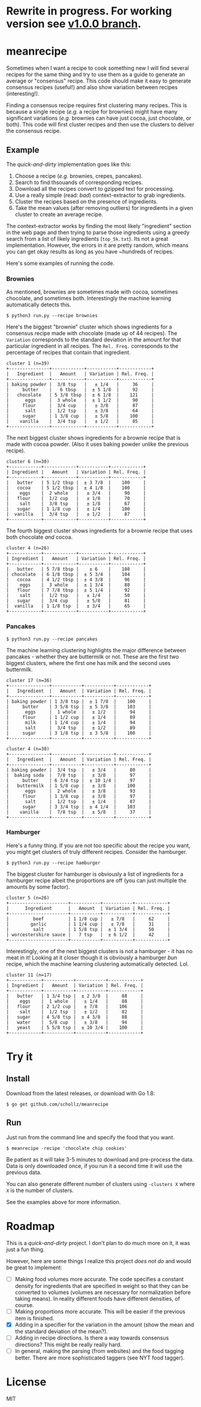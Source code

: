 # Rewrite in progress. For working version see [v1.0.0 branch](https://github.com/schollz/meanrecipe/tree/e2b3847a7446d3b32231707bdc7e9a093d3ab3f0).

# meanrecipe

Sometimes when I want a recipe to cook something new I will find several recipes for the same thing and try to use them as a guide to generate an average or "consensus" recipe. This code should make it easy to generate consensus recipes (useful!) and also show variation between recipes (interesting!).

Finding a consensus recipe requires first clustering many recipes. This is because a single recipe (*e.g.* a recipe for brownies) might have many significant variations (*e.g.* brownies can have just cocoa, just chocolate, or both). This code will first cluster recipes and then use the clusters to deliver the consensus recipe.

## Example

The *quick-and-dirty* implementation goes like this:

1. Choose a recipe (*e.g.* brownies, crepes, pancakes).
2. Search to find thsouands of corresponding recipes.
3. Download all the recipes convert to gzipped text for processing.
4. Use a really simple (read: *bad*) context-extractor to grab ingredients.
5. Cluster the recipes based on the presence of ingredients.
6. Take the mean values (after removing outliers) for ingredients in a given cluster to create an average recipe.

The context-extractor works by finding the most likely "ingredient" section in the web page and then trying to parse those ingredients using a greedy search from a list of likely ingredients (`top_5k.txt`). Its not a great implementation. However, the errors in it are pretty random, which means you can get okay results as long as you have ~hundreds of recipes. 

Here's some examples of running the code.

### Brownies

As mentioned, brownies are sometimes made with cocoa, sometimes chocolate, and sometimes both. Interestingly the machine learning automatically detects this. 

```
$ python3 run.py --recipe brownies
```

Here's the biggest "brownie" cluster which shows ingredients for a consensus recipe made with chocolate (made up of 44 recipes). The `Variation` corresponds to the standard deviation in the amount for that particular ingredient in all recipes. The `Rel. Freq.` corresponds to the percentage of recipes that contain that ingredient.

```
cluster 1 (n=39)
+---------------+------------+-----------+------------+
|   Ingredient  |   Amount   | Variation | Rel. Freq. |
+---------------+------------+-----------+------------+
| baking powder |  3/8 tsp   |   ± 1/4   |     36     |
|     butter    |   6 tbsp   |  ± 5 1/8  |     92     |
|   chocolate   | 5 3/8 tbsp |  ± 6 1/8  |    121     |
|      eggs     |  3 whole   |  ± 1 1/2  |     90     |
|     flour     |  3/4 cup   |   ± 3/8   |     87     |
|      salt     |  1/2 tsp   |   ± 3/8   |     64     |
|     sugar     | 1 3/8 cup  |   ± 5/8   |    100     |
|    vanilla    |  3/4 tsp   |   ± 1/2   |     85     |
+---------------+------------+-----------+------------+
```

The next biggest cluster shows ingredients for a brownie recipe that is made with cocoa powder. (Also it uses baking powder unlike the previous recipe).

```
cluster 6 (n=30)
+------------+------------+-----------+------------+
| Ingredient |   Amount   | Variation | Rel. Freq. |
+------------+------------+-----------+------------+
|   butter   | 5 1/2 tbsp |  ± 3 7/8  |    100     |
|   cocoa    | 5 1/2 tbsp |  ± 4 1/8  |    100     |
|    eggs    |  2 whole   |   ± 3/4   |     90     |
|   flour    |  1/2 cup   |   ± 1/8   |     70     |
|    salt    |  3/8 tsp   |   ± 1/8   |     67     |
|   sugar    | 1 1/8 cup  |   ± 1/4   |    100     |
|  vanilla   |  3/4 tsp   |   ± 1/2   |     87     |
+------------+------------+-----------+------------+
```

The fourth biggest cluster shows ingredients for a brownie recipe that uses both chocolate *and* cocoa.

```
cluster 4 (n=26)
+------------+------------+-----------+------------+
| Ingredient |   Amount   | Variation | Rel. Freq. |
+------------+------------+-----------+------------+
|   butter   | 5 7/8 tbsp |    ± 6    |    108     |
| chocolate  | 6 1/8 tbsp |  ± 5 3/4  |    104     |
|   cocoa    | 4 1/2 tbsp |  ± 4 3/8  |     96     |
|    eggs    |  3 whole   |  ± 1 3/4  |     88     |
|   flour    | 7 7/8 tbsp |  ± 5 1/4  |     92     |
|    salt    |  1/2 tsp   |   ± 1/4   |     50     |
|   sugar    |  3/4 cup   |   ± 5/8   |     81     |
|  vanilla   | 1 1/8 tsp  |   ± 3/4   |     65     |
+------------+------------+-----------+------------+
```

### Pancakes

```
$ python3 run.py --recipe pancakes
```

The machine learning clustering highlights the major difference between pancakes - whether they are buttermilk or not. These are the first two biggest clusters, where the first one has milk and the second uses buttermilk.

```
cluster 17 (n=36)
+---------------+-----------+-----------+------------+
|   Ingredient  |   Amount  | Variation | Rel. Freq. |
+---------------+-----------+-----------+------------+
| baking powder | 1 3/8 tsp |  ± 1 7/8  |    100     |
|     butter    | 3 5/8 tsp |  ± 5 3/8  |    103     |
|      eggs     |  1 whole  |   ± 1/2   |     94     |
|     flour     | 1 1/2 cup |   ± 1/4   |     89     |
|      milk     | 1 1/4 cup |   ± 1/4   |     94     |
|      salt     |  3/4 tsp  |   ± 1/2   |     89     |
|     sugar     | 3 1/8 tsp |  ± 3 5/8  |    100     |
+---------------+-----------+-----------+------------+
```

```
cluster 4 (n=30)
+---------------+-----------+-----------+------------+
|   Ingredient  |   Amount  | Variation | Rel. Freq. |
+---------------+-----------+-----------+------------+
| baking powder |  3/4 tsp  |   ± 3/4   |     80     |
|  baking soda  |  7/8 tsp  |   ± 3/8   |     97     |
|     butter    | 6 3/4 tsp |  ± 10 1/4 |     97     |
|   buttermilk  | 1 5/8 cup |   ± 3/8   |    100     |
|      eggs     |  2 whole  |   ± 3/8   |     93     |
|     flour     | 1 3/8 cup |   ± 3/8   |     97     |
|      salt     |  1/2 tsp  |   ± 1/4   |     87     |
|     sugar     | 3 3/4 tsp |  ± 4 1/4  |    103     |
|    vanilla    |  7/8 tsp  |   ± 5/8   |     37     |
+---------------+-----------+-----------+------------+
```

### Hamburger

Here's a funny thing. If you are not too specific about the recipe you want, you might get clusters of truly different recipes. Consider the hamburger.

```
$ python3 run.py --recipe hamburger
```

The biggest cluster for hamburger is obviously a list of ingredients for a hamburger recipe albeit the proportions are off (you can just multiple the amounts by some factor).

```
cluster 5 (n=26)
+----------------------+-----------+-----------+------------+
|      Ingredient      |   Amount  | Variation | Rel. Freq. |
+----------------------+-----------+-----------+------------+
|         beef         | 1 1/8 cup |   ± 7/8   |     62     |
|        garlic        | 1 1/4 cup |   ± 7/8   |     31     |
|         salt         | 1 5/8 tsp |  ± 1 3/4  |     50     |
| worcestershire sauce |   7 tsp   |  ± 6 1/2  |     42     |
+----------------------+-----------+-----------+------------+
```

Interestingly, one of the next biggest clusters is not a hamburger - it has no meat in it! Looking at it closer though it is obviously a hamburger *bun* recipe, which the machine learning clustering automatically detected. Lol.

```
cluster 11 (n=17)
+------------+-----------+-----------+------------+
| Ingredient |   Amount  | Variation | Rel. Freq. |
+------------+-----------+-----------+------------+
|   butter   | 1 3/4 tsp |  ± 2 3/8  |     88     |
|    eggs    |  1 whole  |   ± 1/4   |     88     |
|   flour    | 2 1/2 cup |   ± 7/8   |    106     |
|    salt    |  1/2 tsp  |   ± 1/2   |     82     |
|   sugar    | 4 5/8 tsp |  ± 4 3/8  |     88     |
|   water    |  5/8 cup  |   ± 3/8   |     94     |
|   yeast    | 5 5/8 tsp |  ± 10 3/4 |    100     |
+------------+-----------+-----------+------------+
```

# Try it

## Install

Download from the latest releases, or download with Go 1.8:

```
$ go get github.com/schollz/meanrecipe
```

## Run

Just run from the command line and specify the food that you want.

```
$ meanrecipe -recipe 'chocolate chip cookies'
```

Be patient as it will take 3-5 minutes to download and pre-process the data. Data is only downloaded once, if you run it a second time it will use the previous data.

You can also generate different number of clusters using `-clusters X` where `X` is the number of clusters.

See the examples above for more information.

# Roadmap

This is a *quick-and-dirty* project. I don't plan to do much more on it, it was just a fun thing. 

However, here are some things I realize this project *does not do* and would be great to implement:

- [ ] Making food volumes more accurate. The code specifies a constant density for ingredients that are specified in weight so that they can be converted to volumes (volumes are necessary for normalization before taking means). In reality different foods have different densities, of course.
- [ ] Making proportions more accurate. This will be easier if the previous item is finished.
- [x] Adding in a specifier for the variation in the amount (show the mean and the standard deviation of the mean?).
- [ ] Adding in recipe directions. Is there a way towards consensus directions? This might be really really hard.
- [ ] In general, making the parsing (from websites) and the food tagging better. There are more sophisticated taggers (see NYT food tagger).

# License

MIT

